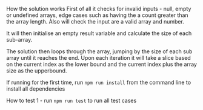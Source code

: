 How the solution works
First of all it checks for invalid inputs - null, empty or undefined arrays, edge cases such as having the a count greater than the array length. Also will check the input are a valid array and number. 

It will then initialise an empty result variable and calculate the size of each sub-array. 

The solution then loops through the array, jumping by the size of each sub array until it reaches the end. Upon each iteration it will take a slice based on the current index as the lower bound and the current index plus the array size as the upperbound. 

If running for the first time, run `npm run install` from the command line to install all dependencies 

How to test 
1 - run `npm run test` to run all test cases